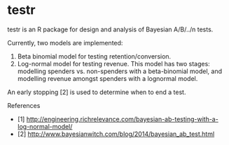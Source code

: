 testr
=====

testr is an R package for design and analysis of Bayesian A/B/../n tests. 

Currently, two models are implemented: 
1. Beta binomial model for testing retention/conversion.
2. Log-normal model for testing revenue. This model has two stages: modelling spenders vs. non-spenders with a beta-binomial model, and modelling revenue amongst spenders with a lognormal model. 

An early stopping [2] is used to determine when to end a test.

References
- [1] http://engineering.richrelevance.com/bayesian-ab-testing-with-a-log-normal-model/
- [2] http://www.bayesianwitch.com/blog/2014/bayesian_ab_test.html
